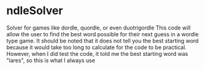 # ndleSolver
Solver for games like dordle, quordle, or even duotrigordle
This code will allow the user to find the best word possible for their next guess in a wordle type game. 
It should be noted that it does not tell you the best starting word because it would take too long to calculate for the code to be practical. However, when I did test the code, it told me the best starting word was "lares", so this is what I always use
